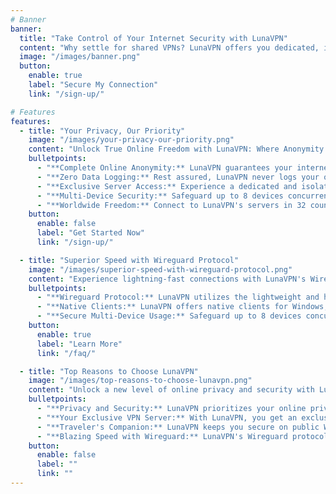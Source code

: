 ```yaml
---
# Banner
banner:
  title: "Take Control of Your Internet Security with LunaVPN"
  content: "Why settle for shared VPNs? LunaVPN offers you dedicated, isolated instances in 32 countries, ensuring your online activities remain truly private. No logs, no shared IPs – just security."
  image: "/images/banner.png"
  button:
    enable: true
    label: "Secure My Connection"
    link: "/sign-up/"

# Features
features:
  - title: "Your Privacy, Our Priority"
    image: "/images/your-privacy-our-priority.png"
    content: "Unlock True Online Freedom with LunaVPN: Where Anonymity Meets Dedicated Server Excellence"
    bulletpoints:
      - "**Complete Online Anonymity:** LunaVPN guarantees your internet activities remain anonymous and hidden from prying eyes"
      - "**Zero Data Logging:** Rest assured, LunaVPN never logs your online activities, ensuring true anonymity"
      - "**Exclusive Server Access:** Experience a dedicated and isolated VPN server in your preferred location, not shared with anyone else"
      - "**Multi-Device Security:** Safeguard up to 8 devices concurrently with a single LunaVPN instance"
      - "**Worldwide Freedom:** Connect to LunaVPN's servers in 32 countries, granting you unrestricted internet access"
    button:
      enable: false
      label: "Get Started Now"
      link: "/sign-up/"

  - title: "Superior Speed with Wireguard Protocol"
    image: "/images/superior-speed-with-wireguard-protocol.png"
    content: "Experience lightning-fast connections with LunaVPN's Wireguard protocol, ensuring a seamless online experience"
    bulletpoints:
      - "**Wireguard Protocol:** LunaVPN utilizes the lightweight and high-speed Wireguard protocol for optimal performance"
      - "**Native Clients:** LunaVPN offers native clients for Windows, macOS, iOS, Android, and Linux servers"
      - "**Secure Multi-Device Usage:** Safeguard up to 8 devices concurrently with a single LunaVPN instance."
    button:
      enable: true
      label: "Learn More"
      link: "/faq/"

  - title: "Top Reasons to Choose LunaVPN"
    image: "/images/top-reasons-to-choose-lunavpn.png"
    content: "Unlock a new level of online privacy and security with LunaVPN. Our commitment to your safety make us the top choice for VPN services."
    bulletpoints:
      - "**Privacy and Security:** LunaVPN prioritizes your online privacy and security, ensuring peace of mind"
      - "**Your Exclusive VPN Server:** With LunaVPN, you get an exclusive VPN server, ensuring your online privacy is never compromised by sharing with others"
      - "**Traveler's Companion:** LunaVPN keeps you secure on public Wi-Fi networks during your journeys"
      - "**Blazing Speed with Wireguard:** LunaVPN's Wireguard protocol guarantees high-speed connections, ideal for all users"
    button:
      enable: false
      label: ""
      link: ""
---
```


